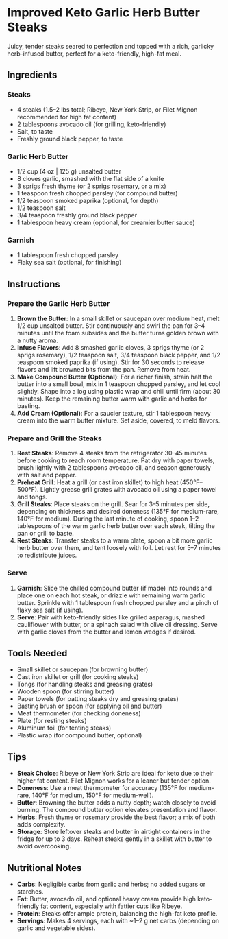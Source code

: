 # Improved Keto Garlic Herb Butter Steaks

Juicy, tender steaks seared to perfection and topped with a rich, garlicky herb-infused butter, perfect for a keto-friendly, high-fat meal.

## Ingredients

### Steaks
- 4 steaks (1.5–2 lbs total; Ribeye, New York Strip, or Filet Mignon recommended for high fat content)
- 2 tablespoons avocado oil (for grilling, keto-friendly)
- Salt, to taste
- Freshly ground black pepper, to taste

### Garlic Herb Butter
- 1/2 cup (4 oz | 125 g) unsalted butter
- 8 cloves garlic, smashed with the flat side of a knife
- 3 sprigs fresh thyme (or 2 sprigs rosemary, or a mix)
- 1 teaspoon fresh chopped parsley (for compound butter)
- 1/2 teaspoon smoked paprika (optional, for depth)
- 1/2 teaspoon salt
- 3/4 teaspoon freshly ground black pepper
- 1 tablespoon heavy cream (optional, for creamier butter sauce)

### Garnish
- 1 tablespoon fresh chopped parsley
- Flaky sea salt (optional, for finishing)

## Instructions

### Prepare the Garlic Herb Butter
1. **Brown the Butter**: In a small skillet or saucepan over medium heat, melt 1/2 cup unsalted butter. Stir continuously and swirl the pan for 3–4 minutes until the foam subsides and the butter turns golden brown with a nutty aroma.
2. **Infuse Flavors**: Add 8 smashed garlic cloves, 3 sprigs thyme (or 2 sprigs rosemary), 1/2 teaspoon salt, 3/4 teaspoon black pepper, and 1/2 teaspoon smoked paprika (if using). Stir for 30 seconds to release flavors and lift browned bits from the pan. Remove from heat.
3. **Make Compound Butter (Optional)**: For a richer finish, strain half the butter into a small bowl, mix in 1 teaspoon chopped parsley, and let cool slightly. Shape into a log using plastic wrap and chill until firm (about 30 minutes). Keep the remaining butter warm with garlic and herbs for basting.
4. **Add Cream (Optional)**: For a saucier texture, stir 1 tablespoon heavy cream into the warm butter mixture. Set aside, covered, to meld flavors.

### Prepare and Grill the Steaks
1. **Rest Steaks**: Remove 4 steaks from the refrigerator 30–45 minutes before cooking to reach room temperature. Pat dry with paper towels, brush lightly with 2 tablespoons avocado oil, and season generously with salt and pepper.
2. **Preheat Grill**: Heat a grill (or cast iron skillet) to high heat (450°F–500°F). Lightly grease grill grates with avocado oil using a paper towel and tongs.
3. **Grill Steaks**: Place steaks on the grill. Sear for 3–5 minutes per side, depending on thickness and desired doneness (135°F for medium-rare, 140°F for medium). During the last minute of cooking, spoon 1–2 tablespoons of the warm garlic herb butter over each steak, tilting the pan or grill to baste.
4. **Rest Steaks**: Transfer steaks to a warm plate, spoon a bit more garlic herb butter over them, and tent loosely with foil. Let rest for 5–7 minutes to redistribute juices.

### Serve
1. **Garnish**: Slice the chilled compound butter (if made) into rounds and place one on each hot steak, or drizzle with remaining warm garlic butter. Sprinkle with 1 tablespoon fresh chopped parsley and a pinch of flaky sea salt (if using).
2. **Serve**: Pair with keto-friendly sides like grilled asparagus, mashed cauliflower with butter, or a spinach salad with olive oil dressing. Serve with garlic cloves from the butter and lemon wedges if desired.

## Tools Needed
- Small skillet or saucepan (for browning butter)
- Cast iron skillet or grill (for cooking steaks)
- Tongs (for handling steaks and greasing grates)
- Wooden spoon (for stirring butter)
- Paper towels (for patting steaks dry and greasing grates)
- Basting brush or spoon (for applying oil and butter)
- Meat thermometer (for checking doneness)
- Plate (for resting steaks)
- Aluminum foil (for tenting steaks)
- Plastic wrap (for compound butter, optional)

## Tips
- **Steak Choice**: Ribeye or New York Strip are ideal for keto due to their higher fat content. Filet Mignon works for a leaner but tender option.
- **Doneness**: Use a meat thermometer for accuracy (135°F for medium-rare, 140°F for medium, 150°F for medium-well).
- **Butter**: Browning the butter adds a nutty depth; watch closely to avoid burning. The compound butter option elevates presentation and flavor.
- **Herbs**: Fresh thyme or rosemary provide the best flavor; a mix of both adds complexity.
- **Storage**: Store leftover steaks and butter in airtight containers in the fridge for up to 3 days. Reheat steaks gently in a skillet with butter to avoid overcooking.

## Nutritional Notes
- **Carbs**: Negligible carbs from garlic and herbs; no added sugars or starches.
- **Fat**: Butter, avocado oil, and optional heavy cream provide high keto-friendly fat content, especially with fattier cuts like Ribeye.
- **Protein**: Steaks offer ample protein, balancing the high-fat keto profile.
- **Servings**: Makes 4 servings, each with ~1–2 g net carbs (depending on garlic and vegetable sides).